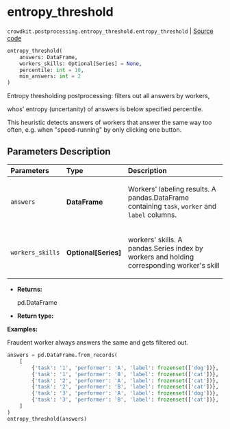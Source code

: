 # entropy_threshold
`crowdkit.postprocessing.entropy_threshold.entropy_threshold` | [Source code](https://github.com/Toloka/crowd-kit/blob/v1.0.0/crowdkit/postprocessing/entropy_threshold.py#L11)

```python
entropy_threshold(
    answers: DataFrame,
    workers_skills: Optional[Series] = None,
    percentile: int = 10,
    min_answers: int = 2
)
```

Entropy thresholding postprocessing: filters out all answers by workers,


whos' entropy (uncertanity) of answers is below specified percentile.

This heuristic detects answers of workers that answer the same way too often, e.g. when "speed-running" by only
clicking one button.

## Parameters Description

| Parameters | Type | Description |
| :----------| :----| :-----------|
`answers`|**DataFrame**|<p>Workers&#x27; labeling results. A pandas.DataFrame containing `task`, `worker` and `label` columns.</p>
`workers_skills`|**Optional\[Series\]**|<p>workers&#x27; skills. A pandas.Series index by workers and holding corresponding worker&#x27;s skill</p>

* **Returns:**

  pd.DataFrame

* **Return type:**

  

**Examples:**

Fraudent worker always answers the same and gets filtered out.

```python
answers = pd.DataFrame.from_records(
    [
        {'task': '1', 'performer': 'A', 'label': frozenset(['dog'])},
        {'task': '1', 'performer': 'B', 'label': frozenset(['cat'])},
        {'task': '2', 'performer': 'A', 'label': frozenset(['cat'])},
        {'task': '2', 'performer': 'B', 'label': frozenset(['cat'])},
        {'task': '3', 'performer': 'A', 'label': frozenset(['dog'])},
        {'task': '3', 'performer': 'B', 'label': frozenset(['cat'])},
    ]
)
entropy_threshold(answers)
```
